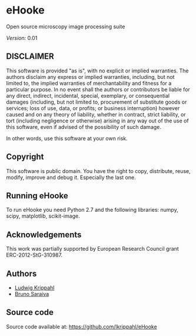# eHooke

Open source microscopy image processing suite

*Version:* 0.01

## DISCLAIMER

This software is provided "as is", with no explicit or 
implied warranties. The authors disclaim any express or 
implied warranties, including, but not limited to, the 
implied warranties of merchantability and fitness for a
particular purpose. In no event shall the authors or 
contributors be liable for any direct, indirect, incidental, 
special, exemplary, or consequential damages (including, but
not limited to, procurement of substitute goods or services; 
loss of use, data, or profits; or business interruption)
however caused and on any theory of liability, whether in 
contract, strict liability, or tort (including negligence 
or otherwise) arising in any way out of the use of this 
software, even if advised of the possibility of such damage.

In other words, use this software at your own risk. 

## Copyright

This software is public domain. You have the right to copy, 
distribute, reuse, modify, improve and debug it. Especially
the last one.

## Running eHooke

To run eHooke you need Python 2.7 and the following 
libraries: numpy, scipy, matplotlib, scikit-image.
  
## Acknowledgements

This work was partially supported by European Research
Council grant ERC-2012-StG-310987.

## Authors
* [Ludwig Krippahl](https://github.com/lkrippahl)
* [Bruno Saraiva](https://github.com/brunomsaraiva)

## Source code
Source code available at: https://github.com/lkrippahl/eHooke
